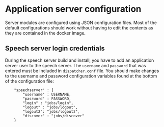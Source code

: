 # Application server configuration

Server modules are configured using JSON configuration files.
Most of the default configurations should work without having to edit the contents as they are contained in the docker image.

## Speech server login credentials

During the speech server build and install, you have to add an application server user to the speech server. The `username` and `password` that was entered must be included in `dispatcher.conf` file. You should make changes to the username and password configuration variables found at the bottom of the configuration file:

```
    "speechserver" : {
        "username" : USERNAME,
        "password" : PASSWORD,
        "login" : "jobs/login",
        "logout" : "jobs/logout",
        "logout2": "jobs/logout2",
        "discover" : "jobs/discover"
    }
```
